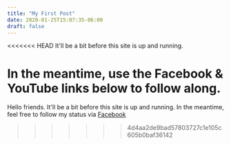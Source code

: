 ```yaml
---
title: "My First Post"
date: 2020-01-25T15:07:35-06:00
draft: false
---
```


<<<<<<< HEAD
It'll be a bit before this site is up and running.

In the meantime, use the Facebook & YouTube links below to follow along.
=======
Hello friends.  It'll be a bit before this site is up and running.
In the meantime, feel free to follow my status via [Facebook](https://www.facebook.com/groups/607627396679113/?ref=group_header)
>>>>>>> 4d4aa2de9bad57803727c1e105c605b0baf36142
